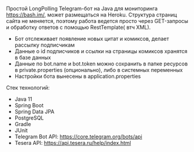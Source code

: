 Простой LongPolling Telegram-бот на Java для мониторинга https://bash.im/, может размещаться на Heroku. Структура
страниц сайта не меняется, поэтому работа ведется просто через GET-запросы и обработку ответов с помощью RestTemplate(
втч XML).

- Бот отслеживает появление новых цитат и комиксов, делает рассылку подписчикам
- Данные о id подписчиков и ссылки на страницы комиксов хранятся в базе данных
- Данные по bot.name и bot.token можно сохранить в папке ресурсов в private.properties (опционально), либо в системных
  переменных
- Настройки бота вынесены в application.properties 

Стек технологий:
- Java 11
- Spring Boot
- Spring Data JPA
- PostgreSQL
- Gradle
- JUnit
- Telegram Bot API: https://core.telegram.org/bots/api
- Tesera API: https://api.tesera.ru/help/index.html

